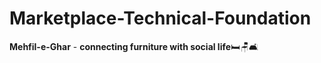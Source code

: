 # Marketplace-Technical-Foundation

**Mehfil-e-Ghar** - **connecting furniture with social life**🛏🪑🛋
